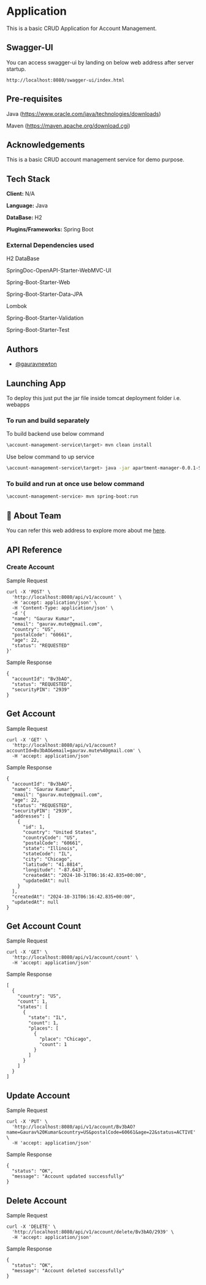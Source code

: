 
# Application

This is a basic CRUD Application for Account Management.

## Swagger-UI 

You can access swagger-ui by landing on below web address after server startup.

```agsl
http://localhost:8080/swagger-ui/index.html
```

## Pre-requisites

Java (https://www.oracle.com/java/technologies/downloads)

Maven (https://maven.apache.org/download.cgi)

## Acknowledgements

This is a basic CRUD account management service for demo purpose.


## Tech Stack

**Client:** N/A

**Language:** Java

**DataBase:** H2 

**Plugins/Frameworks:** Spring Boot

### External Dependencies used

H2 DataBase

SpringDoc-OpenAPI-Starter-WebMVC-UI

Spring-Boot-Starter-Web

Spring-Boot-Starter-Data-JPA

Lombok

Spring-Boot-Starter-Validation

Spring-Boot-Starter-Test




## Authors

- [@gauravnewton](https://www.github.com/gauravnewton)



## Launching App

To deploy this just put the jar file inside tomcat deployment folder i.e. webapps

### To run and build separately

To build backend use below command

```bash
\account-management-service\target> mvn clean install
`````

Use below command to up service

```bash
\account-management-service\target> java -jar apartment-manager-0.0.1-SNAPSHOT.jar
```

### To build and run at once use below command

```bash
\account-management-service> mvn spring-boot:run
```


## 🚀 About Team ##
You can refer this web address to explore more about me
[here](https://github.com/gauravnewton).


## API Reference


### Create Account

Sample Request
```agsl
curl -X 'POST' \
  'http://localhost:8080/api/v1/account' \
  -H 'accept: application/json' \
  -H 'Content-Type: application/json' \
  -d '{
  "name": "Gaurav Kumar",
  "email": "gaurav.mute@gmail.com",
  "country": "US",
  "postalCode": "60661",
  "age": 22,
  "status": "REQUESTED"
}'
```

Sample Response

```agsl
{
  "accountId": "Bv3bAO",
  "status": "REQUESTED",
  "securityPIN": "2939"
}
```

## Get Account

Sample Request

```agsl
curl -X 'GET' \
  'http://localhost:8080/api/v1/account?accountId=Bv3bAO&email=gaurav.mute%40gmail.com' \
  -H 'accept: application/json'
```

Sample Response

```agsl
{
  "accountId": "Bv3bAO",
  "name": "Gaurav Kumar",
  "email": "gaurav.mute@gmail.com",
  "age": 22,
  "status": "REQUESTED",
  "securityPIN": "2939",
  "addresses": [
    {
      "id": 1,
      "country": "United States",
      "countryCode": "US",
      "postalCode": "60661",
      "state": "Illinois",
      "stateCode": "IL",
      "city": "Chicago",
      "latitude": "41.8814",
      "longitude": "-87.643",
      "createdAt": "2024-10-31T06:16:42.835+00:00",
      "updatedAt": null
    }
  ],
  "createdAt": "2024-10-31T06:16:42.835+00:00",
  "updatedAt": null
}
```

## Get Account Count

Sample Request

```agsl
curl -X 'GET' \
  'http://localhost:8080/api/v1/account/count' \
  -H 'accept: application/json'
```

Sample Response

```agsl
[
  {
    "country": "US",
    "count": 1,
    "states": [
      {
        "state": "IL",
        "count": 1,
        "places": [
          {
            "place": "Chicago",
            "count": 1
          }
        ]
      }
    ]
  }
]
```

## Update Account

Sample Request

```agsl
curl -X 'PUT' \
  'http://localhost:8080/api/v1/account/Bv3bAO?name=Gaurav%20Kumar&country=US&postalCode=60661&age=22&status=ACTIVE' \
  -H 'accept: application/json'
```

Sample Response

```agsl
{
  "status": "OK",
  "message": "Account updated successfully"
}
```

## Delete Account

Sample Request

```agsl
curl -X 'DELETE' \
  'http://localhost:8080/api/v1/account/delete/Bv3bAO/2939' \
  -H 'accept: application/json'
```

Sample Response

```agsl
{
  "status": "OK",
  "message": "Account deleted successfully"
}
```

